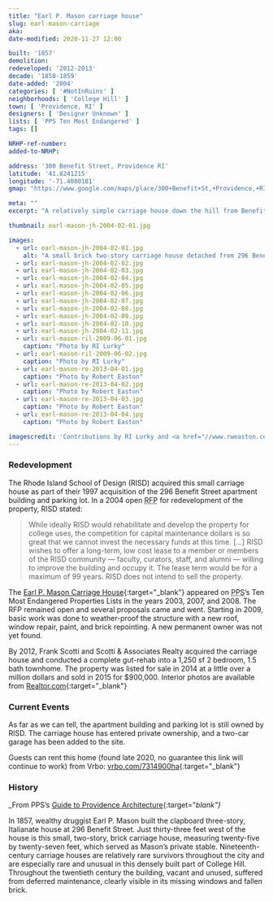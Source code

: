 ```yaml
---
title: "Earl P. Mason carriage house"
slug: earl-mason-carriage
aka:
date-modified: 2020-11-27 12:00

built: '1857'
demolition:
redeveloped: '2012-2013'
decade: '1850-1859'
date-added: '2004'
categories: [ '#NotInRuins' ]
neighborhoods: [ 'College Hill' ]
town: [ 'Providence, RI' ]
designers: [ 'Designer Unknown' ]
lists: [ 'PPS Ten Most Endangered' ]
tags: []

NRHP-ref-number:
added-to-NRHP:

address: '300 Benefit Street, Providence RI'
latitude: '41.8241215'
longitude: '-71.4080181'
gmap: "https://www.google.com/maps/place/300+Benefit+St,+Providence,+RI+02903/@41.8241215,-71.4080181,17z/data=!3m1!4b1!4m5!3m4!1s0x89e4453df726b649:0x36b37d2f44ff5ed6!8m2!3d41.8241175!4d-71.4058294"

meta: ""
excerpt: "A relatively simple carriage house down the hill from Benefit Street featuring unique architectural details and construction"

thumbnail: earl-mason-jh-2004-02-01.jpg

images:
  - url: earl-mason-jh-2004-02-01.jpg
    alt: "A small brick two-story carriage house detached from 296 Benefit Street. Circular “porthole” windows feature above the main garage door entrance, as well as a unique truss system in the attic which makes the ground floor unobstructed by vertical supports"
  - url: earl-mason-jh-2004-02-02.jpg
  - url: earl-mason-jh-2004-02-03.jpg
  - url: earl-mason-jh-2004-02-04.jpg
  - url: earl-mason-jh-2004-02-05.jpg
  - url: earl-mason-jh-2004-02-06.jpg
  - url: earl-mason-jh-2004-02-07.jpg
  - url: earl-mason-jh-2004-02-08.jpg
  - url: earl-mason-jh-2004-02-09.jpg
  - url: earl-mason-jh-2004-02-10.jpg
  - url: earl-mason-jh-2004-02-11.jpg
  - url: earl-mason-ril-2009-06-01.jpg
    caption: "Photo by RI Lurky"
  - url: earl-mason-ril-2009-06-02.jpg
    caption: "Photo by RI Lurky"
  - url: earl-mason-re-2013-04-01.jpg
    caption: "Photo by Robert Easton"
  - url: earl-mason-re-2013-04-02.jpg
    caption: "Photo by Robert Easton"
  - url: earl-mason-re-2013-04-03.jpg
    caption: "Photo by Robert Easton"
  - url: earl-mason-re-2013-04-04.jpg
    caption: "Photo by Robert Easton"

imagescredit: 'Contributions by RI Lurky and <a href="//www.rweaston.com" target="_blank">Robert Easton</a>'
---
```


### Redevelopment

The Rhode Island School of Design (<span class="abbr">RISD</span>) acquired this small carriage house as part of their 1997 acquisition of the 296 Benefit Street apartment building and parking lot. In a 2004 open <abbr title="Request For Proposals">RFP</abbr> for redevelopment of the property, <span class="abbr">RISD</span> stated:

> While ideally <span class="abbr">RISD</span> would rehabilitate and develop the property for college uses, the competition for capital maintenance dollars is so great that we cannot invest the necessary funds at this time. […] <span class="abbr">RISD</span> wishes to offer a long-term, low cost lease to a member or members of the <span class="abbr">RISD</span> community — faculty, curators, staff, and alumni — willing to improve the building and occupy it. The lease term would be for a maximum of 99 years. <span class="abbr">RISD</span> does not intend to sell the property. 

The [Earl P. Mason Carriage House](//guide.ppsri.org/property/earl-p-mason-carriage-house){:target="_blank"} appeared on <abbr title="Providence Preservation Society">PPS</abbr>’s Ten Most Endangered Properties Lists in the years 2003, 2007, and 2008. The <span class="abbr">RFP</span> remained open and several proposals came and went. Starting in 2009, basic work was done to weather-proof the structure with a new roof, window repair, paint, and brick repointing. A new permanent owner was not yet found. 

By 2012, Frank Scotti and Scotti & Associates Realty acquired the carriage house and conducted a complete gut-rehab into a 1,250 sf 2 bedroom, 1.5 bath townhome. The property was listed for sale in 2014 at a little over a million dollars and sold in 2015 for $900,000. Interior photos are available from [Realtor.com](//www.realtor.com/realestateandhomes-detail/300-Benefit-St_Providence_RI_02903_M43065-62749#photo22){:target="_blank"}


### Current Events

As far as we can tell, the apartment building and parking lot is still owned by <span class="abbr">RISD</span>. The carriage house has entered private ownership, and a two-car garage has been added to the site. 

Guests can rent this home (found late 2020, no guarantee this link will continue to work) from Vrbo: [vrbo.com/7314900ha](//www.vrbo.com/7314900ha){:target="_blank"}


### History

_From PPS’s [Guide to Providence Architecture](//guide.ppsri.org/property/earl-p-mason-carriage-house){:target="_blank"}_

In 1857, wealthy druggist Earl P. Mason built the clapboard three-story, Italianate house at 296 Benefit Street. Just thirty-three feet west of the house is this small, two-story, brick carriage house, measuring twenty-five by twenty-seven feet, which served as Mason’s private stable. Nineteenth-century carriage houses are relatively rare survivors throughout the city and are especially rare and unusual in this densely built part of College Hill. Throughout the twentieth century the building, vacant and unused, suffered from deferred maintenance, clearly visible in its missing windows and fallen brick.
